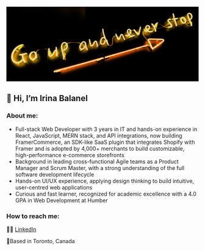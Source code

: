 ![My moto](my_moto.png)
## 👋 Hi, I’m Irina Balanel

### About me:
- Full-stack Web Developer with 3 years in IT and hands-on experience in React, JavaScript, MERN stack, and API integrations, now building FramerCommerce, an SDK-like SaaS plugin that integrates Shopify with Framer and is adopted by 4,000+ merchants to build customizable, high-performance e-commerce storefronts
- Background in leading cross-functional Agile teams as a Product Manager and Scrum Master, with a strong understanding of the full software development lifecycle
-	Hands-on UI/UX experience, applying design thinking to build intuitive, user-centred web applications
-	Curious and fast learner, recognized for academic excellence with a 4.0 GPA in Web Development at Humber

### How to reach me:
👩‍💻 [LinkedIn](https://www.linkedin.com/in/irina-balanel/)

📍Based in Toronto, Canada



